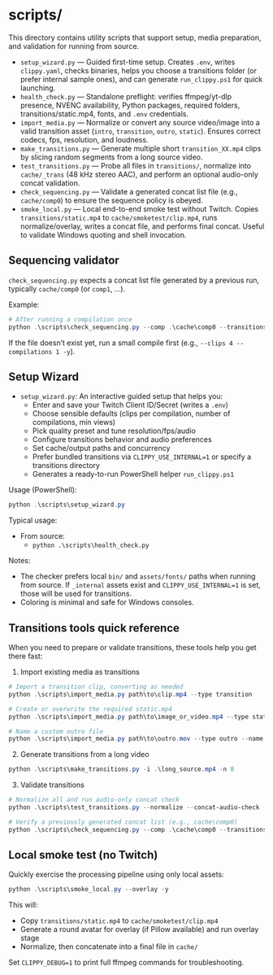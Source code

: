 # scripts/

This directory contains utility scripts that support setup, media preparation, and validation for running from source.

- `setup_wizard.py` — Guided first-time setup. Creates `.env`, writes `clippy.yaml`, checks binaries, helps you choose a transitions folder (or prefer internal sample ones), and can generate `run_clippy.ps1` for quick launching.
- `health_check.py` — Standalone preflight: verifies ffmpeg/yt-dlp presence, NVENC availability, Python packages, required folders, transitions/static.mp4, fonts, and `.env` credentials.
- `import_media.py` — Normalize or convert any source video/image into a valid transition asset (`intro`, `transition`, `outro`, `static`). Ensures correct codecs, fps, resolution, and loudness.
- `make_transitions.py` — Generate multiple short `transition_XX.mp4` clips by slicing random segments from a long source video.
- `test_transitions.py` — Probe all files in `transitions/`, normalize into `cache/_trans` (48 kHz stereo AAC), and perform an optional audio-only concat validation.
- `check_sequencing.py` — Validate a generated concat list file (e.g., `cache/comp0`) to ensure the sequence policy is obeyed.
- `smoke_local.py` — Local end-to-end smoke test without Twitch. Copies `transitions/static.mp4` to `cache/smoketest/clip.mp4`, runs normalize/overlay, writes a concat file, and performs final concat. Useful to validate Windows quoting and shell invocation.

## Sequencing validator

`check_sequencing.py` expects a concat list file generated by a previous run, typically `cache/comp0` (or `comp1`, …).

Example:

```powershell
# After running a compilation once
python .\scripts\check_sequencing.py --comp .\cache\comp0 --transitions-dir .\transitions
```

If the file doesn’t exist yet, run a small compile first (e.g., `--clips 4 --compilations 1 -y`).

## Setup Wizard

- `setup_wizard.py`: An interactive guided setup that helps you:
  - Enter and save your Twitch Client ID/Secret (writes a `.env`)
  - Choose sensible defaults (clips per compilation, number of compilations, min views)
  - Pick quality preset and tune resolution/fps/audio
  - Configure transitions behavior and audio preferences
  - Set cache/output paths and concurrency
  - Prefer bundled transitions via `CLIPPY_USE_INTERNAL=1` or specify a transitions directory
  - Generates a ready-to-run PowerShell helper `run_clippy.ps1`

Usage (PowerShell):

```powershell
python .\scripts\setup_wizard.py
```

Typical usage:

- From source:
  - `python .\scripts\health_check.py`

Notes:
- The checker prefers local `bin/` and `assets/fonts/` paths when running from source. If `_internal` assets exist and `CLIPPY_USE_INTERNAL=1` is set, those will be used for transitions.
- Coloring is minimal and safe for Windows consoles.

## Transitions tools quick reference

When you need to prepare or validate transitions, these tools help you get there fast:

1) Import existing media as transitions

```powershell
# Import a transition clip, converting as needed
python .\scripts\import_media.py path\to\clip.mp4 --type transition

# Create or overwrite the required static.mp4
python .\scripts\import_media.py path\to\image_or_video.mp4 --type static --overwrite

# Name a custom outro file
python .\scripts\import_media.py path\to\outro.mov --type outro --name outro_custom.mp4
```

2) Generate transitions from a long video

```powershell
python .\scripts\make_transitions.py -i .\long_source.mp4 -n 8
```

3) Validate transitions

```powershell
# Normalize all and run audio-only concat check
python .\scripts\test_transitions.py --normalize --concat-audio-check

# Verify a previously generated concat list (e.g., cache\comp0)
python .\scripts\check_sequencing.py --comp .\cache\comp0 --transitions-dir .\transitions
```

## Local smoke test (no Twitch)

Quickly exercise the processing pipeline using only local assets:

```powershell
python .\scripts\smoke_local.py --overlay -y
```

This will:
- Copy `transitions/static.mp4` to `cache/smoketest/clip.mp4`
- Generate a round avatar for overlay (if Pillow available) and run overlay stage
- Normalize, then concatenate into a final file in `cache/`

Set `CLIPPY_DEBUG=1` to print full ffmpeg commands for troubleshooting.
